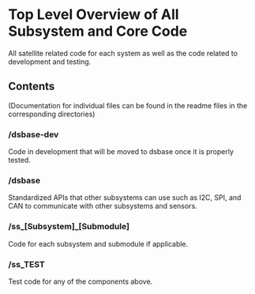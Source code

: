 # Top Level Overview of All Subsystem and Core Code

All satellite related code for each system as well as the
code related to development and testing.

## Contents
(Documentation for individual files can be found in the
readme files in the corresponding directories)

### /dsbase-dev
Code in development that will be moved to dsbase once it
is properly tested. 

### /dsbase
Standardized APIs that other subsystems can use such
as I2C, SPI, and CAN to communicate with other subsystems and
sensors.

### /ss_[Subsystem]_[Submodule]
Code for each subsystem and submodule if applicable.

### /ss_TEST
Test code for any of the components above.
